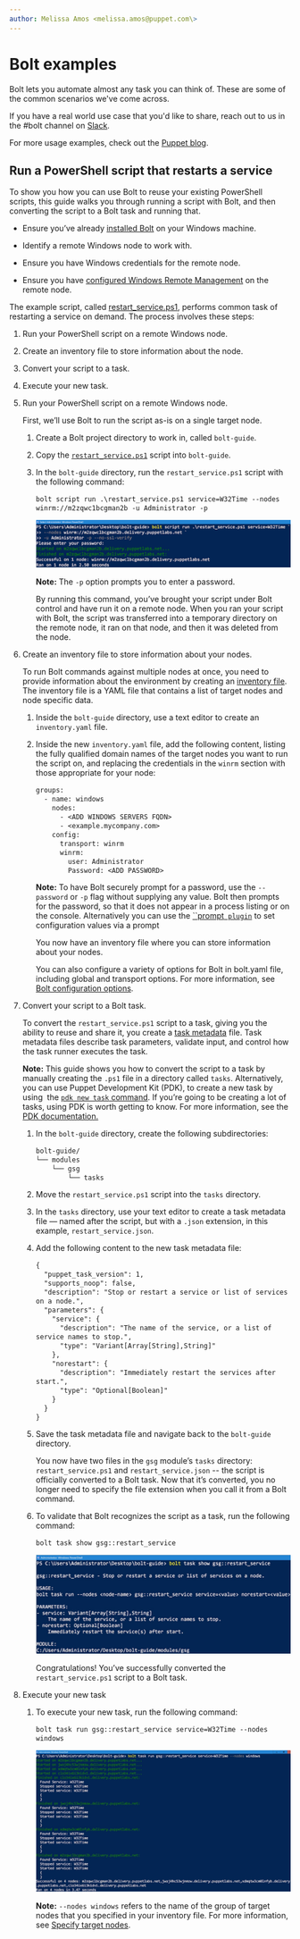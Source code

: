 ```yaml
---
author: Melissa Amos <melissa.amos@puppet.com\>
---
```


# Bolt examples

Bolt lets you automate almost any task you can think of. These are some of the common scenarios we've come across.

If you have a real world use case that you'd like to share, reach out to us in the \#bolt channel on [Slack](https://slack.puppet.com).

For more usage examples, check out the [Puppet blog](https://puppet.com/blog-tags/puppet-bolt).

## Run a PowerShell script that restarts a service

To show you how you can use Bolt to reuse your existing PowerShell scripts, this guide walks you through running a script with Bolt, and then converting the script to a Bolt task and running that.

-   Ensure you’ve already [installed Bolt](bolt_installing.md#) on your Windows machine.

-   Identify a remote Windows node to work with.

-   Ensure you have Windows credentials for the remote node.

-   Ensure you have [configured Windows Remote Management](https://docs.microsoft.com/en-us/windows/desktop/winrm/installation-and-configuration-for-windows-remote-management) on the remote node.


The example script, called [restart\_service.ps1](https://gist.github.com/RandomNoun7/03dfb910e5d93fefaae6e6c2da625c44#file-restart_service-ps1), performs common task of restarting a service on demand. The process involves these steps:

1.  Run your PowerShell script on a remote Windows node.

2.  Create an inventory file to store information about the node.

3.  Convert your script to a task.

4.  Execute your new task.


1.  Run your PowerShell script on a remote Windows node.

    First, we’ll use Bolt to run the script as-is on a single target node.

    1.  Create a Bolt project directory to work in, called `bolt-guide`.

    2.  Copy the [`restart_service.ps1`](https://gist.github.com/RandomNoun7/03dfb910e5d93fefaae6e6c2da625c44#file-restart_service-ps1) script into `bolt-guide`.

    3.  In the `bolt-guide` directory, run the `restart_service.ps1` script with the following command:

        ```
        bolt script run .\restart_service.ps1 service=W32Time --nodes winrm://m2zqwc1bcgman2b -u Administrator -p 
        ```

        ![](Bolt___PS_1.png)

        **Note:** The `-p` option prompts you to enter a password.

        By running this command, you’ve brought your script under Bolt control and have run it on a remote node. When you ran your script with Bolt, the script was transferred into a temporary directory on the remote node, it ran on that node, and then it was deleted from the node.

2.  Create an inventory file to store information about your nodes.

    To run Bolt commands against multiple nodes at once, you need to provide information about the environment by creating an [inventory file](inventory_file.md). The inventory file is a YAML file that contains a list of target nodes and node specific data.

    1.  Inside the `bolt-guide` directory, use a text editor to create an `inventory.yaml` file.

    2.  Inside the new `inventory.yaml` file, add the following content, listing the fully qualified domain names of the target nodes you want to run the script on, and replacing the credentials in the `winrm` section with those appropriate for your node:

        ```
        groups:
          - name: windows
            nodes:
              - <ADD WINDOWS SERVERS FQDN>
              - <example.mycompany.com>
            config:
              transport: winrm
              winrm:
                user: Administrator
                Password: <ADD PASSWORD>
        ```

        **Note:** To have Bolt securely prompt for a password, use the `--password` or `-p` flag without supplying any value. Bolt then prompts for the password, so that it does not appear in a process listing or on the console. Alternatively you can use the [``prompt` plugin`](inventory_file_v2.md#) to set configuration values via a prompt

        You now have an inventory file where you can store information about your nodes.

        You can also configure a variety of options for Bolt in bolt.yaml file, including global and transport options. For more information, see [Bolt configuration options](bolt_configuration_options.md).

3.  Convert your script to a Bolt task.

    To convert the `restart_service.ps1` script to a task, giving you the ability to reuse and share it, you create a [task metadata](writing_tasks.md#) file. Task metadata files describe task parameters, validate input, and control how the task runner executes the task.

    **Note:** This guide shows you how to convert the script to a task by manually creating the `.ps1` file in a directory called `tasks`. Alternatively, you can use Puppet Development Kit \(PDK\), to create a new task by using  the [`pdk new task` command](https://puppet.com/docs/pdk/1.x/pdk_reference.html#pdk-new-task-command). If you’re going to be creating a lot of tasks, using PDK is worth getting to know. For more information, see the [PDK documentation.](https://puppet.com/docs/pdk/1.x/pdk_overview.html)

    1.  In the `bolt-guide` directory, create the following subdirectories:

        ```
        bolt-guide/
        └── modules
            └── gsg
                └── tasks
        ```

    2.  Move the `restart_service.ps1` script into the `tasks` directory.

    3.  In the `tasks` directory, use your text editor to create a task metadata file — named after the script, but with a `.json` extension, in this example, `restart_service.json`.

    4.  Add the following content to the new task metadata file:

        ```
        {
          "puppet_task_version": 1,
          "supports_noop": false,
          "description": "Stop or restart a service or list of services on a node.",
          "parameters": {
            "service": {
              "description": "The name of the service, or a list of service names to stop.",
              "type": "Variant[Array[String],String]"
            },
            "norestart": {
              "description": "Immediately restart the services after start.",
              "type": "Optional[Boolean]"
            }
          }
        }
        ```

    5.  Save the task metadata file and navigate back to the `bolt-guide` directory.

        You now have two files in the `gsg` module’s `tasks` directory: `restart_service.ps1` and `restart_service.json` -- the script is officially converted to a Bolt task. Now that it’s converted, you no longer need to specify the file extension when you call it from a Bolt command.

    6.  To validate that Bolt recognizes the script as a task, run the following command:

        ```
        bolt task show gsg::restart_service
        ```

        ![](bolt_PS_2.png)

        Congratulations! You’ve successfully converted the `restart_service.ps1` script to a Bolt task.

4.  Execute your new task

    1.  To execute your new task, run the following command:

        ```
        bolt task run gsg::restart_service service=W32Time --nodes windows
        ```

        ![](bolt_PS_3.png)

        **Note:** `--nodes windows` refers to the name of the group of target nodes that you specified in your inventory file. For more information, see [Specify target nodes](bolt_options.md#).


